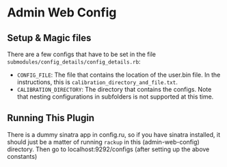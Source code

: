 # Admin Web Config

## Setup & Magic files

There are a few configs that have to be set in the file
`submodules/config_details/config_details.rb`:

* `CONFIG_FILE`: The file that contains the location of the user.bin file. In
the instructions, this is `calibration_directory_and_file.txt`.
* `CALIBRATION_DIRECTORY`: The directory that contains the configs. Note that
nesting configurations in subfolders is not supported at this time.

## Running This Plugin

There is a dummy sinatra app in config.ru, so if you have sinatra installed,
it should just be a matter of running `rackup` in this (admin-web-config)
directory. Then go to localhost:9292/configs (after setting up the above constants)
